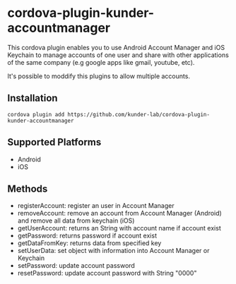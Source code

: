 <!---
license: Licensed to the Apache Software Foundation (ASF) under one
or more contributor license agreements.  See the NOTICE file
distributed with this work for additional information
regarding copyright ownership.  The ASF licenses this file
to you under the Apache License, Version 2.0 (the
"License"); you may not use this file except in compliance
with the License.  You may obtain a copy of the License at

http://www.apache.org/licenses/LICENSE-2.0

Unless required by applicable law or agreed to in writing,
software distributed under the License is distributed on an
"AS IS" BASIS, WITHOUT WARRANTIES OR CONDITIONS OF ANY
KIND, either express or implied.  See the License for the
specific language governing permissions and limitations
under the License.
-->

# cordova-plugin-kunder-accountmanager

This cordova plugin enables you to use Android Account Manager and iOS Keychain to manage accounts of one user and share with other applications of the same company (e.g google apps like gmail, youtube, etc).

It's possible to moddify this plugins to allow multiple accounts.

## Installation

```
cordova plugin add https://github.com/kunder-lab/cordova-plugin-kunder-accountmanager
```

## Supported Platforms

- Android
- iOS

## Methods

- registerAccount: register an user in Account Manager
- removeAccount: remove an account from Account Manager (Android) and remove all data from keychain (iOS)
- getUserAccount: returns an String with account name if account exist
- getPassword: returns password if account exist
- getDataFromKey: returns data from specified key
- setUserData: set object with information into Account Manager or Keychain
- setPassword: update account password
- resetPassword: update account password with String "0000"
